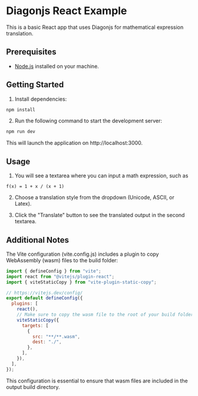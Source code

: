 # Diagonjs React Example

This is a basic React app that uses Diagonjs for mathematical expression translation.

## Prerequisites

- [Node.js](https://nodejs.org/) installed on your machine.

## Getting Started

1. Install dependencies:

```bash
npm install
```

2. Run the following command to start the development server:

```bash
npm run dev
```

This will launch the application on http://localhost:3000.

## Usage

1. You will see a textarea where you can input a math expression, such as

```
f(x) = 1 + x / (x + 1)
```

2. Choose a translation style from the dropdown (Unicode, ASCII, or Latex).

3. Click the "Translate" button to see the translated output in the second textarea.

## Additional Notes

The Vite configuration (vite.config.js) includes a plugin to copy WebAssembly (wasm) files to the build folder:

```js
import { defineConfig } from "vite";
import react from "@vitejs/plugin-react";
import { viteStaticCopy } from "vite-plugin-static-copy";

// https://vitejs.dev/config/
export default defineConfig({
  plugins: [
    react(),
    // Make sure to copy the wasm file to the root of your build folder
    viteStaticCopy({
      targets: [
        {
          src: "**/**.wasm",
          dest: "./",
        },
      ],
    }),
  ],
});
```

This configuration is essential to ensure that wasm files are included in the output build directory.

